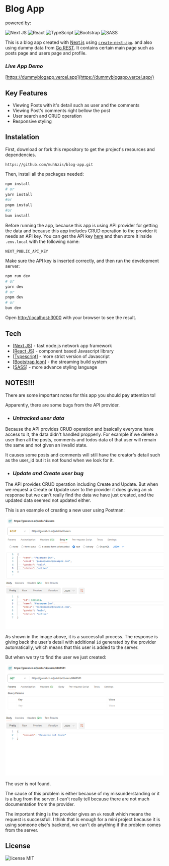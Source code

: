 # Blog App

powered by:

![Next JS](https://img.shields.io/badge/Next-black?style=for-the-badge&logo=next.js&logoColor=white)
![React](https://img.shields.io/badge/react-%2320232a.svg?style=for-the-badge&logo=react&logoColor=%2361DAFB)
![TypeScript](https://img.shields.io/badge/typescript-%23007ACC.svg?style=for-the-badge&logo=typescript&logoColor=white)
![Bootstrap](https://img.shields.io/badge/bootstrap-%238511FA.svg?style=for-the-badge&logo=bootstrap&logoColor=white)
![SASS](https://img.shields.io/badge/SASS-hotpink.svg?style=for-the-badge&logo=SASS&logoColor=white)

This is a blog app created with [Next.js](https://nextjs.org/) using [`create-next-app`](https://github.com/vercel/next.js/tree/canary/packages/create-next-app). and also using dummy data from [Go REST](https://gorest.co.in/). It contains certain main page such as posts page and users page and profile.

### _Live App Demo_

[https://dummyblogapp.vercel.app](https://dummyblogapp.vercel.app/)

## Key Features

- Viewing Posts with it's detail such as user and the comments
- Viewing Post's comments right bellow the post
- User search and CRUD operation
- Responsive styling

## Instalation

First, download or fork this repository to get the project's resources and dependencies.

```
https://github.com/muhAzis/blog-app.git
```

Then, install all the packages needed:

```bash
npm install
# or
yarn install
#or
pnpm install
#or
bun install
```

Before running the app, because this app is using API provider for getting the data and because this app includes CRUD operation to the provider it needs an API key. You can get the API key [here](https://gorest.co.in/my-account/access-tokens) and then store it inside `.env.local` with the following name:

```
NEXT_PUBLIC_API_KEY
```

Make sure the API key is inserted correctly, and then run the development server:

```bash
npm run dev
# or
yarn dev
# or
pnpm dev
# or
bun dev
```

Open [http://localhost:3000](http://localhost:3000) with your browser to see the result.

## Tech

- [[Next JS](https://nextjs.org)] - fast node.js network app framework
- [[React JS](https://react.dev)] - component based Javascript library
- [[Typescript](https://www.typescriptlang.org)] - more strict version of Javascript
- [[Bootstrap Icon](https://icons.getbootstrap.com)] - the streaming build system
- [[SASS](https://sass-lang.com)] - more advance styling language

## NOTES!!!

There are some important notes for this app you should pay attention to!

Apparently, there are some bugs from the API provider.

- ### _Untracked user data_

Because the API provides CRUD operation and basically everyone have access to it, the data didn't handled propperly. For example if we delete a user then all the posts, comments and todos data of that user will remain the same and not given an invalid state.

It causes some posts and comments will still have the creator's detail such as the user_id but it is not found when we look for it.

- ### _Update and Create user bug_

The API provides CRUD operation including Create and Update. But when we request a Create or Update user to the provider it does giving an `ok` response but we can't really find the data we have just created, and the updated data seemed not updated either.

This is an example of creating a new user using Postman:

![CRUD-1](./public/CRUD-1.png)

As shown in the image above, it is a successfull process. The response is giving back the user's detail with additional `id` generated by the provider automatically, which means that this user is added to the server.

But when we try to find the user we just created:

![CRUD-2](./public/CRUD-2.png)

The user is not found.

The cause of this problem is either because of my missunderstanding or it is a bug from the server. I can't really tell because there are not much documentation from the provider.

The important thing is the provider gives an `ok` result which means the request is successfull. I think that is enough for a mini project because it is using someone else's backend, we can't do anything if the problem comes from the server.

## License

![license MIT](https://img.shields.io/badge/LICENSE-MIT-green)
